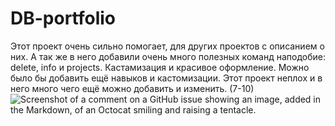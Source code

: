 # DB-portfolio
Этот проект очень сильно помогает, для других проектов с описанием о них.
А так же в него добавили очень много полезных команд наподобие: delete, info и projects.
Кастамизация и красивое оформление.
Можно было бы добавить ещё навыков и кастомизации.
Этот проект неплох и в него много чего ещё можно добавить и изменить. (7-10)
![Screenshot of a comment on a GitHub issue showing an image, added in the Markdown, of an Octocat smiling and raising a tentacle.](https://myoctocat.com/assets/images/base-octocat.svg)
